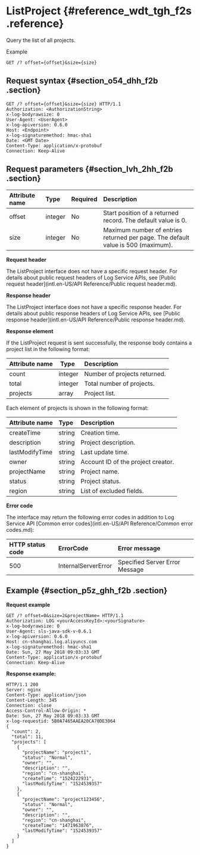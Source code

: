 # ListProject {#reference_wdt_tgh_f2s .reference}

Query the list of all projects.

Example

```
GET /? offset={offset}&size={size}
```

## Request syntax {#section_o54_dhh_f2b .section}

```
GET /? offset={offset}&size={size} HTTP/1.1
Authorization: <AuthorizationString>
x-log-bodyrawsize: 0
User-Agent: <UserAgent>
x-log-apiversion: 0.6.0
Host: <Endpoint>
x-log-signaturemethod: hmac-sha1
Date: <GMT Date>
Content-Type: application/x-protobuf
Connection: Keep-Alive
```

## Request parameters {#section_lvh_2hh_f2b .section}

|Attribute name|Type |Required|Description|
|:-------------|:----|:-------|:----------|
|offset|integer|No |Start position of a returned record. The default value is 0.|
|size|integer|No |Maximum number of entries returned per page. The default value is 500 \(maximum\).|

**Request header**

The ListProject interface does not have a specific request header. For details about public request headers of Log Service APIs, see [Public request header](intl.en-US/API Reference/Public request header.md).

**Response header**

The ListProject interface does not have a specific response header. For details about public response headers of Log Service APIs, see [Public response header](intl.en-US/API Reference/Public response header.md).

**Response element**

If the ListProject request is sent successfully, the response body contains a project list in the following format:

|Attribute name| Type|Description|
|:-------------|:----|:----------|
|count|integer|Number of projects returned.|
|total|integer|Total number of projects.|
|projects|array|Project list.|

Each element of projects is shown in the following format:

|Attribute name|Type|Description|
|:-------------|:---|:----------|
|createTime|string|Creation time.|
|description|string|Project description.|
|lastModifyTime|string|Last update time.|
|owner|string|Account ID of the project creator.|
|projectName|string|Project name.|
|status|string|Project status.|
|region|string|List of excluded fields.|

**Error code**

The interface may return the following error codes in addition to Log Service API [Common error codes](intl.en-US/API Reference/Common error codes.md):

|**HTTP status code**|**ErrorCode**|**Error message**|
|:-------------------|:------------|:----------------|
|500 |InternalServerError|Specified Server Error Message|

## Example {#section_p5z_ghh_f2b .section}

**Request example**

```
GET /? offset=0&size=2&projectName= HTTP/1.1
Authorization: LOG <yourAccessKeyId>:<yourSignature>
x-log-bodyrawsize: 0
User-Agent: sls-java-sdk-v-0.6.1
x-log-apiversion: 0.6.0
Host: cn-shanghai.log.aliyuncs.com
x-log-signaturemethod: hmac-sha1
Date: Sun, 27 May 2018 09:03:33 GMT
Content-Type: application/x-protobuf
Connection: Keep-Alive
```

**Response example:**

```
HTTP/1.1 200
Server: nginx
Content-Type: application/json
Content-Length: 345
Connection: close
Access-Control-Allow-Origin: *
Date: Sun, 27 May 2018 09:03:33 GMT
x-log-requestid: 5B0A7465AAEA20CA70DE3064
{
  "count": 2,
  "total": 11,
  "projects": [
    {
      "projectName": "project1",
      "status": "Normal",
      "owner": "",
      "description": "",
      "region": "cn-shanghai",
      "createTime": "1524222931",
      "lastModifyTime": "1524539357"
    },
    {
      "projectName": "project123456",
      "status": "Normal",
      "owner": "",
      "description": "",
      "region": "cn-shanghai",
      "createTime": "1471963876",
      "lastModifyTime": "1524539357"
    }
  ]
}
```

